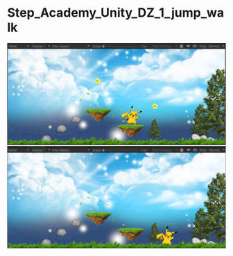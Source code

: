# Step_Academy_Unity_DZ_1_jump_walk
![screen](https://github.com/SvitLanaSvit/Step_Academy_Unity_DZ_1_jump_walk/blob/main/Assets/Sprites/Screenshot.png)
![screen_2](https://github.com/SvitLanaSvit/Step_Academy_Unity_DZ_1_jump_walk/blob/main/Assets/Sprites/Screenshot_2.png)
